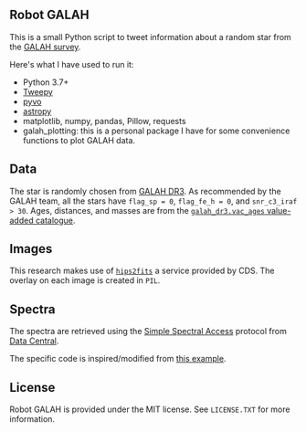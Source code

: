 Robot GALAH
-------------

This is a small Python script to tweet information about a random star from the [GALAH survey](https://www.galah-survey.org).

Here's what I have used to run it:
* Python 3.7+
* [Tweepy](http://www.tweepy.org/)
* [pyvo](https://pyvo.readthedocs.io/en/latest/)
* [astropy](https://www.astropy.org)
* matplotlib, numpy, pandas, Pillow, requests
* galah_plotting: this is a personal package I have for some convenience functions to plot GALAH data.

Data
-------------
The star is randomly chosen from [GALAH DR3](https://docs.datacentral.org.au/galah/dr3/overview/). As recommended by the GALAH team, all the stars have `flag_sp = 0`, `flag_fe_h = 0`, and `snr_c3_iraf > 30`. Ages, distances, and masses are from the [`galah_dr3.vac_ages` value-added catalogue](https://www.galah-survey.org/dr3/the_catalogues/).

Images
-------------
This research makes use of [`hips2fits`](http://alasky.u-strasbg.fr/hips-image-services/hips2fits) a service provided by CDS. The overlay on each image is created in `PIL`.

Spectra
-------------
The spectra are retrieved using the [Simple Spectral Access](https://www.ivoa.net/documents/cover/SSA-20071220.html) protocol from [Data Central](https://datacentral.org.au).

The specific code is inspired/modified from [this example](https://docs.datacentral.org.au/help-center/virtual-observatory-examples/ssa-galah-dr3/).



License
-------

Robot GALAH is provided under the MIT license. See `LICENSE.TXT` for more information.
